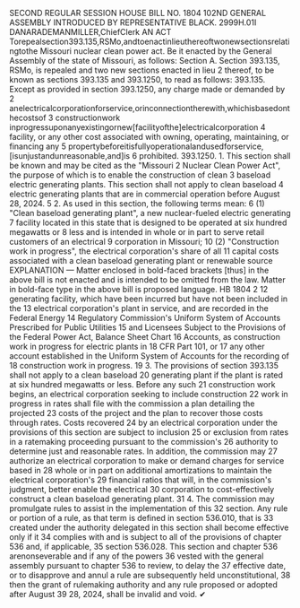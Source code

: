 SECOND REGULAR SESSION
HOUSE BILL NO. 1804
102ND GENERAL ASSEMBLY
INTRODUCED BY REPRESENTATIVE BLACK.
2999H.01I DANARADEMANMILLER,ChiefClerk
AN ACT
Torepealsection393.135,RSMo,andtoenactinlieuthereoftwonewsectionsrelatingtothe
Missouri nuclear clean power act.
Be it enacted by the General Assembly of the state of Missouri, as follows:
Section A. Section 393.135, RSMo, is repealed and two new sections enacted in lieu
2 thereof, to be known as sections 393.135 and 393.1250, to read as follows:
393.135. Except as provided in section 393.1250, any charge made or demanded by
2 anelectricalcorporationforservice,orinconnectiontherewith,whichisbasedonthecostsof
3 constructionwork inprogressuponanyexistingornew[facilityofthe]electricalcorporation
4 facility, or any other cost associated with owning, operating, maintaining, or financing any
5 propertybeforeitisfullyoperationalandusedforservice,[isunjustandunreasonable,and]is
6 prohibited.
393.1250. 1. This section shall be known and may be cited as the "Missouri
2 Nuclear Clean Power Act", the purpose of which is to enable the construction of clean
3 baseload electric generating plants. This section shall not apply to clean baseload
4 electric generating plants that are in commercial operation before August 28, 2024.
5 2. As used in this section, the following terms mean:
6 (1) "Clean baseload generating plant", a new nuclear-fueled electric generating
7 facility located in this state that is designed to be operated at six hundred megawatts or
8 less and is intended in whole or in part to serve retail customers of an electrical
9 corporation in Missouri;
10 (2) "Construction work in progress", the electrical corporation's share of all
11 capital costs associated with a clean baseload generating plant or renewable source
EXPLANATION — Matter enclosed in bold-faced brackets [thus] in the above bill is not enacted and is
intended to be omitted from the law. Matter in bold-face type in the above bill is proposed language.
HB 1804 2
12 generating facility, which have been incurred but have not been included in the
13 electrical corporation's plant in service, and are recorded in the Federal Energy
14 Regulatory Commission's Uniform System of Accounts Prescribed for Public Utilities
15 and Licensees Subject to the Provisions of the Federal Power Act, Balance Sheet Chart
16 Accounts, as construction work in progress for electric plants in 18 CFR Part 101, or
17 any other account established in the Uniform System of Accounts for the recording of
18 construction work in progress.
19 3. The provisions of section 393.135 shall not apply to a clean baseload
20 generating plant if the plant is rated at six hundred megawatts or less. Before any such
21 construction work begins, an electrical corporation seeking to include construction
22 work in progress in rates shall file with the commission a plan detailing the projected
23 costs of the project and the plan to recover those costs through rates. Costs recovered
24 by an electrical corporation under the provisions of this section are subject to inclusion
25 or exclusion from rates in a ratemaking proceeding pursuant to the commission's
26 authority to determine just and reasonable rates. In addition, the commission may
27 authorize an electrical corporation to make or demand charges for service based in
28 whole or in part on additional amortizations to maintain the electrical corporation's
29 financial ratios that will, in the commission's judgment, better enable the electrical
30 corporation to cost-effectively construct a clean baseload generating plant.
31 4. The commission may promulgate rules to assist in the implementation of this
32 section. Any rule or portion of a rule, as that term is defined in section 536.010, that is
33 created under the authority delegated in this section shall become effective only if it
34 complies with and is subject to all of the provisions of chapter 536 and, if applicable,
35 section 536.028. This section and chapter 536 arenonseverable and if any of the powers
36 vested with the general assembly pursuant to chapter 536 to review, to delay the
37 effective date, or to disapprove and annul a rule are subsequently held unconstitutional,
38 then the grant of rulemaking authority and any rule proposed or adopted after August
39 28, 2024, shall be invalid and void.
✔